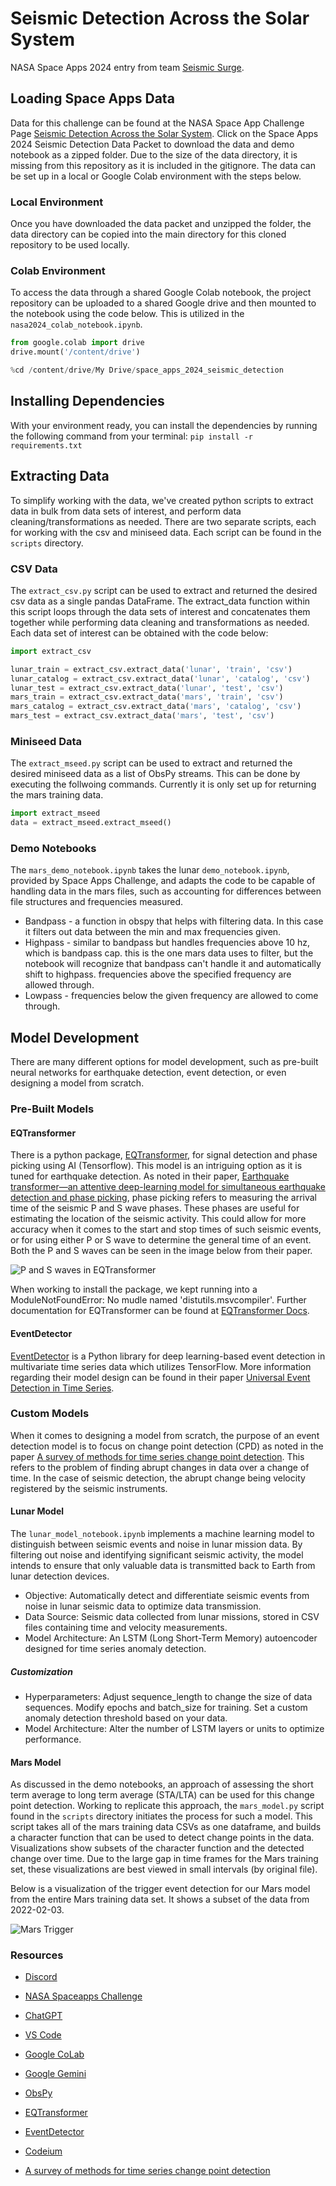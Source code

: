 # Seismic Detection Across the Solar System

NASA Space Apps 2024 entry from team [Seismic Surge](https://www.spaceappschallenge.org/nasa-space-apps-2024/find-a-team/seismic-surge/).

## Loading Space Apps Data

Data for this challenge can be found at the NASA Space App Challenge Page [Seismic Detection Across the Solar System](https://www.spaceappschallenge.org/nasa-space-apps-2024/challenges/seismic-detection-across-the-solar-system/?tab=resources). 
Click on the Space Apps 2024 Seismic Detection Data Packet to download the data and demo notebook as a zipped folder. Due to the size of the 
data directory, it is missing from this repository as it is included in the gitignore. The data can be set up in a local or Google Colab 
environment with the steps below.

### Local Environment
Once you have downloaded the data packet and unzipped the folder, the data directory can be copied into the main directory for this 
cloned repository to be used locally.

### Colab Environment

To access the data through a shared Google Colab notebook, the project repository can be uploaded to a shared Google drive and then 
mounted to the notebook using the code below. This is utilized in the `nasa2024_colab_notebook.ipynb`.

```python
from google.colab import drive
drive.mount('/content/drive')
```

```python
%cd /content/drive/My Drive/space_apps_2024_seismic_detection
```

## Installing Dependencies

With your environment ready, you can install the dependencies by running the following command from your terminal:
`pip install -r requirements.txt`

## Extracting Data

To simplify working with the data, we've created python scripts to extract data in bulk from data sets of interest, 
and perform data cleaning/transformations as needed. There are two separate scripts, each for working with the csv and 
miniseed data. Each script can be found in the `scripts` directory.

### CSV Data
The `extract_csv.py` script can be used to extract and returned the desired csv data as a single pandas DataFrame. The extract_data 
function within this script loops through the data sets of interest and concatenates them together while performing data cleaning and 
transformations as needed. Each data set of interest can be obtained with the code below:

```python
import extract_csv

lunar_train = extract_csv.extract_data('lunar', 'train', 'csv')
lunar_catalog = extract_csv.extract_data('lunar', 'catalog', 'csv')
lunar_test = extract_csv.extract_data('lunar', 'test', 'csv')
mars_train = extract_csv.extract_data('mars', 'train', 'csv')
mars_catalog = extract_csv.extract_data('mars', 'catalog', 'csv')
mars_test = extract_csv.extract_data('mars', 'test', 'csv')
```

### Miniseed Data

The `extract_mseed.py` script can be used to extract and returned the desired miniseed data as a list of ObsPy streams. 
This can be done by executing the follwoing commands. Currently it is only set up for returning the mars training data.

```python
import extract_mseed
data = extract_mseed.extract_mseed()
```

### Demo Notebooks
 
The `mars_demo_notebook.ipynb` takes the lunar `demo_notebook.ipynb`, provided by Space Apps Challenge, and adapts the code to be capable of 
handling data in the mars files, such as accounting for differences between file structures and frequencies measured.
* Bandpass - a function in obspy that helps with filtering data. In this case it filters out data between the min and max frequencies given.
* Highpass - similar to bandpass but handles frequencies above 10 hz, which is bandpass cap. this is the one mars data uses to filter, but the 
notebook will recognize that bandpass can't handle it and automatically shift to highpass. frequencies above the specified frequency are 
allowed through.
* Lowpass - frequencies below the given frequency are  allowed to come through.

## Model Development

There are many different options for model development, such as pre-built neural networks for earthquake detection, event detection, or 
even designing a model from scratch.

### Pre-Built Models

#### EQTransformer

There is a python package, [EQTransformer](https://github.com/smousavi05/EQTransformer), for signal detection and phase picking using AI 
(Tensorflow). This model is an intriguing option as it is tuned for earthquake detection. As noted in their paper, [Earthquake transformer—an attentive deep-learning model for simultaneous earthquake detection and phase picking](https://www.nature.com/articles/s41467-020-17591-w),
phase picking refers to measuring the arrival time of the seismic P and S wave phases. These phases are useful for estimating the location 
of the seismic activity. This could allow for more accuracy when it comes to the start and stop times of such seismic events, or for 
using either P or S wave to determine the general time of an event. Both the P and S waves can be seen in the image below from their paper.

![P and S waves in EQTransformer](images/p_and_s_waves.JPG)

When working to install the package, we kept running into a ModuleNotFoundError: No mudle named 'distutils.msvcompiler'. Further documentation 
for EQTransformer can be found at [EQTransformer Docs](https://eqtransformer.readthedocs.io/en/latest/index.html).

#### EventDetector

[EventDetector](https://github.com/menouarazib/eventdetector) is a Python library for deep learning-based event detection in multivariate time 
series data which utilizes TensorFlow. More information regarding their model design can be found in their paper [Universal Event Detection in Time Series](https://osf.io/preprints/osf/uabjg).

### Custom Models

When it comes to designing a model from scratch, the purpose of an event detection model is to focus on change point detection (CPD) as noted 
in the paper [A survey of methods for time series change point detection](https://link.springer.com/article/10.1007/s10115-016-0987-z). This 
refers to the problem of finding abrupt changes in data over a change of time. In the case of seismic detection, the abrupt change being 
velocity registered by the seismic instruments.

#### Lunar Model

The `lunar_model_notebook.ipynb` implements a machine learning model to distinguish between seismic events and noise in lunar mission data. By filtering out noise and identifying significant seismic activity, the model intends to ensure that only valuable data is transmitted back to Earth from lunar detection devices.

* Objective: Automatically detect and differentiate seismic events from noise in lunar seismic data to optimize data transmission.
* Data Source: Seismic data collected from lunar missions, stored in CSV files containing time and velocity measurements.
* Model Architecture: An LSTM (Long Short-Term Memory) autoencoder designed for time series anomaly detection.

##### Customization
* Hyperparameters:
Adjust sequence_length to change the size of data sequences.
Modify epochs and batch_size for training.
Set a custom anomaly detection threshold based on your data.
* Model Architecture:
Alter the number of LSTM layers or units to optimize performance.

#### Mars Model
As discussed in the demo notebooks, an approach of assessing the short term average to long term average (STA/LTA) can be used for this 
change point detection. Working to replicate this approach, the `mars_model.py` script found in the `scripts` directory initiates the 
process for such a model. This script takes all of the mars training data CSVs as one dataframe, and builds a character function 
that can be used to detect change points in the data. Visualizations show subsets of the character function and the detected change over 
time. Due to the large gap in time frames for the Mars training set, these visualizations are best viewed in small intervals (by original 
file).

Below is a visualization of the trigger event detection for our Mars model from the entire Mars training data set. It shows a subset of the 
data from 2022-02-03.

![Mars Trigger](images/mars_trigger.JPG)

### Resources
* [Discord](https://discord.com/)

* [NASA Spaceapps Challenge](https://www.spaceappschallenge.org/nasa-space-apps-2024/challenges/seismic-detection-across-the-solar-system/)

* [ChatGPT](https://openai.com/chatgpt/)

* [VS Code](https://code.visualstudio.com/)

* [Google CoLab](https://colab.research.google.com/)

* [Google Gemini](https://gemini.google.com/app)

* [ObsPy](https://docs.obspy.org/)

* [EQTransformer](https://github.com/smousavi05/EQTransformer)

* [EventDetector](https://github.com/menouarazib/eventdetector)

* [Codeium](https://codeium.com/)
    
* [A survey of methods for time series change point detection](https://link.springer.com/article/10.1007/s10115-016-0987-z)

